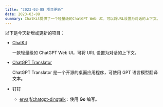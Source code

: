 ```yaml
---
title: "2023-03-08 项目更新"
date: 2023-03-08
summary: ChatKit提供了一个轻量级的ChatGPT Web UI，可以将URL设置为对话的上下文。 ChatGPT Translator是一个开源桌面应用程序，使用GPT语言模型来翻译文本。 DingTalk是一个Go编写的项目。
---
```

以下是今天新增或更新的项目：

- [ChatKit](https://chatkit.app/)

    一款轻量级的 ChatGPT Web UI，可将 URL 设置为对话的上下文。

- [ChatGPT Translator](https://github.com/simpleapples/chatgpt-translator)

    ChatGPT Translator 是一个开源的桌面应用程序，可使用 GPT 语言模型翻译文本。

- 钉钉
    - [eryajf/chatgpt-dingtalk](https://github.com/eryajf/chatgpt-dingtalk)：使用 **Go** 编写。
